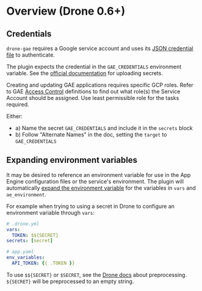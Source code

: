 # Overview (Drone 0.6+)

## Credentials

`drone-gae` requires a Google service account and uses its [JSON credential file][service-account] to authenticate.

The plugin expects the credential in the `GAE_CREDENTIALS` environment variable.
See the [official documentation][docs-secrets] for uploading secrets.

Creating and updating GAE applications requires specific GCP roles. Refer to GAE [Access Control](https://cloud.google.com/appengine/docs/flexible/python/access-control#primitive_roles) definitions to find out what role(s)
the Service Account should be assigned. Use least permissible role for the tasks required.

Either:

- a) Name the secret `GAE_CREDENTIALS` and include it in the `secrets` block
- b) Follow "Alternate Names" in the doc, setting the `target` to `GAE_CREDENTIALS`

[docs-secrets]: http://docs.drone.io/manage-secrets/
[service-account]: https://cloud.google.com/iam/docs/service-accounts

## Expanding environment variables

It may be desired to reference an environment variable for use in the App Engine configuration files or the service's environment.
The plugin will automatically [expand the environment variable][expand] for the variables in `vars` and `ae_environment`.

For example when trying to using a secret in Drone to configure an environment variable through `vars`:

```yml
# .drone.yml
vars:
  TOKEN: $${SECRET}
secrets: [secret]
```

```yml
# app.yaml
env_variables:
  API_TOKEN: {{ .TOKEN }}
```

To use `$${SECRET}` or `$SECRET`, see the [Drone docs][environment] about preprocessing.
`${SECRET}` will be preprocessed to an empty string.

[expand]: https://golang.org/pkg/os/#ExpandEnv
[environment]: http://docs.drone.io/environment/
